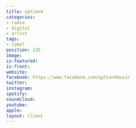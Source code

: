 ```yaml
---
title: option4
categories:
- radio
- digital
- artist
tags:
- label
position: 135
image: 
is-featured: 
is-front: 
website: 
facebook: https://www.facebook.com/option4music
twitter: 
instagram: 
spotify: 
soundcloud: 
youtube: 
apple: 
layout: client
---
```


